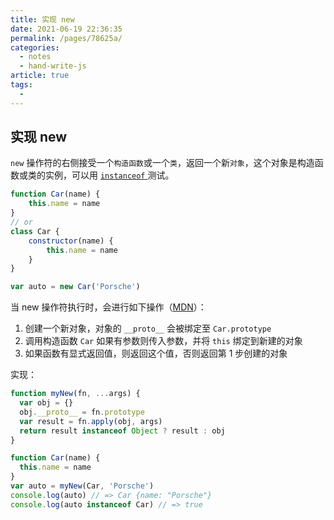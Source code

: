 ```yaml
---
title: 实现 new
date: 2021-06-19 22:36:35
permalink: /pages/78625a/
categories: 
  - notes
  - hand-write-js
article: true
tags: 
  - 
---
```

## 实现 new

`new` 操作符的右侧接受一个`构造函数`或一个`类`，返回一个新`对象`，这个对象是构造函数或类的实例，可以用 [`instanceof` ](./instanceof.md)测试。

```js
function Car(name) {
    this.name = name
}
// or
class Car {
    constructor(name) {
        this.name = name
    }
}

var auto = new Car('Porsche')
```

当 new 操作符执行时，会进行如下操作（[MDN](https://developer.mozilla.org/zh-CN/docs/Web/JavaScript/Reference/Operators/new)）：

1. 创建一个新对象，对象的 `__proto__` 会被绑定至 `Car.prototype`
2. 调用构造函数 `Car` 如果有参数则传入参数，并将 `this` 绑定到新建的对象
3. 如果函数有显式返回值，则返回这个值，否则返回第 1 步创建的对象

实现：

```js
function myNew(fn, ...args) {
  var obj = {}
  obj.__proto__ = fn.prototype
  var result = fn.apply(obj, args)
  return result instanceof Object ? result : obj
}

function Car(name) {
  this.name = name
}
var auto = myNew(Car, 'Porsche')
console.log(auto) // => Car {name: "Porsche"}
console.log(auto instanceof Car) // => true
```
